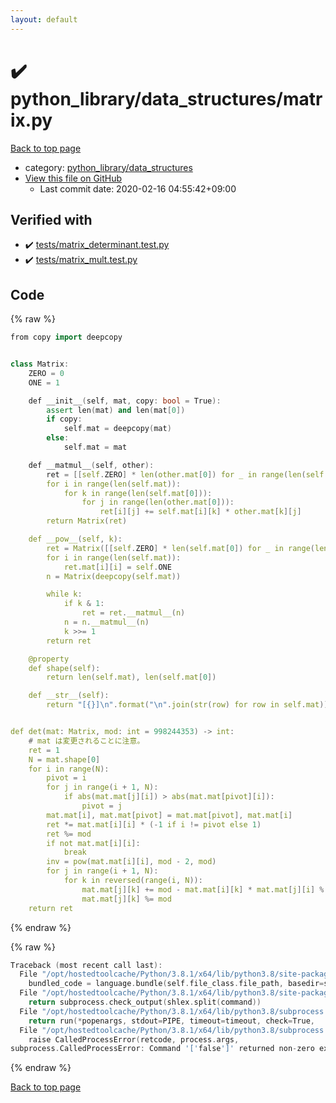 ```yaml
---
layout: default
---
```


<!-- mathjax config similar to math.stackexchange -->
<script type="text/javascript" async
  src="https://cdnjs.cloudflare.com/ajax/libs/mathjax/2.7.5/MathJax.js?config=TeX-MML-AM_CHTML">
</script>
<script type="text/x-mathjax-config">
  MathJax.Hub.Config({
    TeX: { equationNumbers: { autoNumber: "AMS" }},
    tex2jax: {
      inlineMath: [ ['$','$'] ],
      processEscapes: true
    },
    "HTML-CSS": { matchFontHeight: false },
    displayAlign: "left",
    displayIndent: "2em"
  });
</script>

<script type="text/javascript" src="https://cdnjs.cloudflare.com/ajax/libs/jquery/3.4.1/jquery.min.js"></script>
<script src="https://cdn.jsdelivr.net/npm/jquery-balloon-js@1.1.2/jquery.balloon.min.js" integrity="sha256-ZEYs9VrgAeNuPvs15E39OsyOJaIkXEEt10fzxJ20+2I=" crossorigin="anonymous"></script>
<script type="text/javascript" src="../../../assets/js/copy-button.js"></script>
<link rel="stylesheet" href="../../../assets/css/copy-button.css" />


# :heavy_check_mark: python_library/data_structures/matrix.py

<a href="../../../index.html">Back to top page</a>

* category: <a href="../../../index.html#4f7277da04114aac533381a4614f94a3">python_library/data_structures</a>
* <a href="{{ site.github.repository_url }}/blob/master/python_library/data_structures/matrix.py">View this file on GitHub</a>
    - Last commit date: 2020-02-16 04:55:42+09:00




## Verified with

* :heavy_check_mark: <a href="../../../verify/tests/matrix_determinant.test.py.html">tests/matrix_determinant.test.py</a>
* :heavy_check_mark: <a href="../../../verify/tests/matrix_mult.test.py.html">tests/matrix_mult.test.py</a>


## Code

<a id="unbundled"></a>
{% raw %}
```cpp
from copy import deepcopy


class Matrix:
    ZERO = 0
    ONE = 1

    def __init__(self, mat, copy: bool = True):
        assert len(mat) and len(mat[0])
        if copy:
            self.mat = deepcopy(mat)
        else:
            self.mat = mat

    def __matmul__(self, other):
        ret = [[self.ZERO] * len(other.mat[0]) for _ in range(len(self.mat))]
        for i in range(len(self.mat)):
            for k in range(len(self.mat[0])):
                for j in range(len(other.mat[0])):
                    ret[i][j] += self.mat[i][k] * other.mat[k][j]
        return Matrix(ret)

    def __pow__(self, k):
        ret = Matrix([[self.ZERO] * len(self.mat[0]) for _ in range(len(self.mat))])
        for i in range(len(self.mat)):
            ret.mat[i][i] = self.ONE
        n = Matrix(deepcopy(self.mat))

        while k:
            if k & 1:
                ret = ret.__matmul__(n)
            n = n.__matmul__(n)
            k >>= 1
        return ret

    @property
    def shape(self):
        return len(self.mat), len(self.mat[0])

    def __str__(self):
        return "[{}]\n".format("\n".join(str(row) for row in self.mat))


def det(mat: Matrix, mod: int = 998244353) -> int:
    # mat は変更されることに注意。
    ret = 1
    N = mat.shape[0]
    for i in range(N):
        pivot = i
        for j in range(i + 1, N):
            if abs(mat.mat[j][i]) > abs(mat.mat[pivot][i]):
                pivot = j
        mat.mat[i], mat.mat[pivot] = mat.mat[pivot], mat.mat[i]
        ret *= mat.mat[i][i] * (-1 if i != pivot else 1)
        ret %= mod
        if not mat.mat[i][i]:
            break
        inv = pow(mat.mat[i][i], mod - 2, mod)
        for j in range(i + 1, N):
            for k in reversed(range(i, N)):
                mat.mat[j][k] += mod - mat.mat[i][k] * mat.mat[j][i] % mod * inv % mod
                mat.mat[j][k] %= mod
    return ret

```
{% endraw %}

<a id="bundled"></a>
{% raw %}
```cpp
Traceback (most recent call last):
  File "/opt/hostedtoolcache/Python/3.8.1/x64/lib/python3.8/site-packages/onlinejudge_verify/docs.py", line 347, in write_contents
    bundled_code = language.bundle(self.file_class.file_path, basedir=self.cpp_source_path)
  File "/opt/hostedtoolcache/Python/3.8.1/x64/lib/python3.8/site-packages/onlinejudge_verify/languages/other.py", line 48, in bundle
    return subprocess.check_output(shlex.split(command))
  File "/opt/hostedtoolcache/Python/3.8.1/x64/lib/python3.8/subprocess.py", line 411, in check_output
    return run(*popenargs, stdout=PIPE, timeout=timeout, check=True,
  File "/opt/hostedtoolcache/Python/3.8.1/x64/lib/python3.8/subprocess.py", line 512, in run
    raise CalledProcessError(retcode, process.args,
subprocess.CalledProcessError: Command '['false']' returned non-zero exit status 1.

```
{% endraw %}

<a href="../../../index.html">Back to top page</a>

